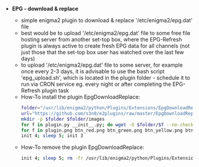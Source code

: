 + **EPG - download & replace**

   - simple enigma2 plugin to download & replace '/etc/enigma2/epg.dat' file
   - best would be to upload '/etc/enigma2/epg.dat' file to some free file hosting server from another set-top box, where the EPG-Refresh plugin is always active to create fresh EPG data for all channels (not just those that the set-top box user has watched over the last few days)
   - to upload '/etc/enigma2/epg.dat' file to some server, for example once every 2-3 days, it is advisable to use the bash script 'epg_upload.sh', which is located in the plugin folder - schedule it to run via CRON service eg. every night or after completing the EPG-Refresh plugin task
   - How-To install the plugin EpgDownloadReplace:
      ```bash
      folder="/usr/lib/enigma2/python/Plugins/Extensions/EpgDownloadReplace"
      url="https://github.com/s3n0/e2plugins/raw/master/EpgDownloadReplace/src"
      mkdir -p $folder $folder/images
      for f in plugin.py __init__.py; do wget -O $folder/$f --no-check-certificate $url/$f; done
      for f in plugin.png btn_red.png btn_green.png btn_yellow.png btn_blue.png; do wget -O $folder/images/$f --no-check-certificate $url/images/$f; done
      init 4; sleep 5; init 3
      ```
   - How-To remove the plugin EpgDownloadReplace:
      ```bash
      init 4; sleep 5; rm -fr /usr/lib/enigma2/python/Plugins/Extensions/EpgDownloadReplace; init 3
      ```

